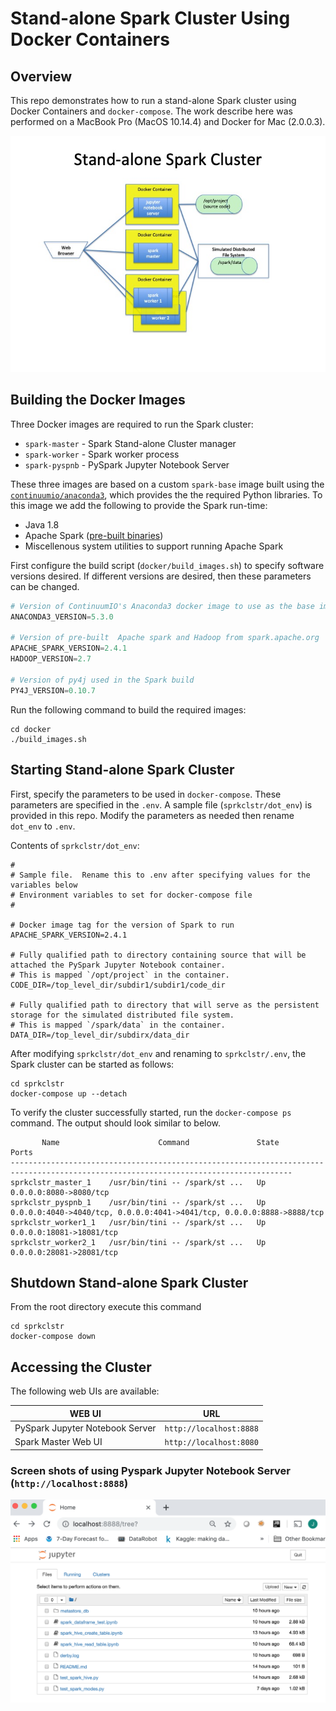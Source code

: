 # Stand-alone Spark Cluster Using Docker Containers

## Overview

This repo demonstrates how to run a stand-alone Spark cluster using Docker Containers and `docker-compose`.  The work describe here was performed on a MacBook Pro (MacOS 10.14.4) and Docker for Mac (2.0.0.3).

![Architecture Overview](./images/architecture_slide.jpg)


## Building the Docker Images
Three Docker images are required to run the Spark cluster:
* `spark-master` - Spark Stand-alone Cluster manager
* `spark-worker` - Spark worker process
* `spark-pyspnb` - PySpark Jupyter Notebook Server

These three images are based on a custom `spark-base` image built using the [`continuumio/anaconda3`](https://hub.docker.com/r/continuumio/anaconda3/), which provides the the required Python libraries.  To this image we add the following to provide the Spark run-time:
* Java 1.8
* Apache Spark ([pre-built binaries](https://spark.apache.org/downloads.html))
* Miscellenous system utilities to support running Apache Spark

First configure the build script (`docker/build_images.sh`) to specify software versions desired.  If different versions are desired, then these parameters can be changed.
```python
# Version of ContinuumIO's Anaconda3 docker image to use as the base image 
ANACONDA3_VERSION=5.3.0

# Version of pre-built  Apache spark and Hadoop from spark.apache.org
APACHE_SPARK_VERSION=2.4.1
HADOOP_VERSION=2.7

# Version of py4j used in the Spark build
PY4J_VERSION=0.10.7
```

Run the following command to build the required images:
```
cd docker
./build_images.sh
```

## Starting Stand-alone Spark Cluster
First, specify the parameters to be used in `docker-compose`.  These parameters are specified in the `.env`.  A sample file (`sprkclstr/dot_env`) is provided in this repo.  Modify the parameters as needed then rename `dot_env` to `.env`.

Contents of `sprkclstr/dot_env`:
```
#
# Sample file.  Rename this to .env after specifying values for the variables below
# Environment variables to set for docker-compose file
#

# Docker image tag for the version of Spark to run
APACHE_SPARK_VERSION=2.4.1

# Fully qualified path to directory containing source that will be attached the PySpark Jupyter Notebook container.
# This is mapped `/opt/project` in the container.
CODE_DIR=/top_level_dir/subdir1/subdir1/code_dir

# Fully qualified path to directory that will serve as the persistent storage for the simulated distributed file system.
# This is mapped `/spark/data` in the container.
DATA_DIR=/top_level_dir/subdirx/data_dir
```

After modifying `sprkclstr/dot_env` and renaming to `sprkclstr/.env`, the Spark cluster can be started as follows:
```
cd sprkclstr
docker-compose up --detach
```

To verify the cluster successfully started, run the `docker-compose ps` command.  The output should look similar to below.  
```
       Name                      Command               State                                   Ports                                 
-------------------------------------------------------------------------------------------------------------------------------------
sprkclstr_master_1    /usr/bin/tini -- /spark/st ...   Up      0.0.0.0:8080->8080/tcp                                                
sprkclstr_pyspnb_1    /usr/bin/tini -- /spark/st ...   Up      0.0.0.0:4040->4040/tcp, 0.0.0.0:4041->4041/tcp, 0.0.0.0:8888->8888/tcp
sprkclstr_worker1_1   /usr/bin/tini -- /spark/st ...   Up      0.0.0.0:18081->18081/tcp                                              
sprkclstr_worker2_1   /usr/bin/tini -- /spark/st ...   Up      0.0.0.0:28081->28081/tcp 
```

## Shutdown Stand-alone Spark Cluster
From the root directory execute this command
```
cd sprkclstr
docker-compose down
```

## Accessing the Cluster
The following web UIs are available:

|WEB UI|URL|
|------|---|
|PySpark Jupyter Notebook Server|`http://localhost:8888`|
|Spark Master Web UI|`http://localhost:8080`|



### Screen shots of using Pyspark Jupyter Notebook Server (`http://localhost:8888`)
![PySpark Jupyter Notebook Home Page](./images/jupyter_notebook_home_page.png)